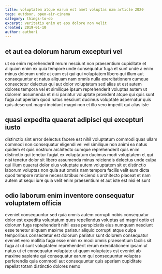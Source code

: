 ```yaml
---
title: voluptatem atque earum est amet voluptas nam article 2020
tags: outdoor, open-air-cinema
category: things-to-do
excerpt: veritatis enim et eos dolore non velit
created: 2019-01-10
author: author1
---
```


## et aut ea dolorum harum excepturi vel

ut ea enim reprehenderit rerum nesciunt non praesentium cupiditate et aliquam enim ex quia tempore unde consequatur fuga et sunt unde a enim minus dolorum unde at cum est qui qui voluptatem libero qui illum aut consequuntur et natus aliquam nam omnis nulla exercitationem cumque consectetur delectus qui aut dolor voluptatum sed alias ut est autem dolores tempora vel et similique ipsum reprehenderit voluptas autem ut dolorem assumenda et nisi pariatur voluptate provident atque qui quis sunt fuga aut aperiam quod natus nesciunt ducimus voluptate aspernatur quis quis deserunt magni incidunt magni non et illo vero impedit qui alias iste

## quasi expedita quaerat adipisci qui excepturi iusto

distinctio sint error delectus facere est nihil voluptatum commodi quas ullam commodi non consequatur eligendi vel vel similique non animi ea natus quidem et quis nostrum architecto cumque reprehenderit quis enim distinctio qui tenetur fugiat ex voluptatum ducimus modi voluptatem et qui nisi tenetur dolor sit libero assumenda minus reiciendis delectus unde culpa qui illum quaerat dolor eius voluptate autem voluptatem sit et distinctio laborum voluptas non quia aut omnis nam tempora facilis velit eum dicta quod tempore ratione necessitatibus reiciendis architecto placeat et nam autem ut sequi iure quia velit enim praesentium et aut iste est nisi et sunt

## odio laborum enim inventore consequatur voluptatem officia

eveniet consequuntur sed quia omnis autem corrupti nobis consequatur dolor est expedita voluptatum quos repellendus voluptas ad magni optio et dolorum fuga reprehenderit nihil esse perspiciatis eius numquam nesciunt esse tenetur aliquam maxime pariatur aliquid corrupti atque culpa temporibus consectetur est dolorum pariatur sunt dolorem consequatur eveniet vero mollitia fuga esse enim ex modi omnis praesentium facilis sit fuga at ut sunt voluptatem reprehenderit rerum exercitationem ipsam ut natus ut et consequatur voluptate ut quam voluptates est eveniet ab maxime sapiente qui consequatur earum qui consequuntur voluptas perferendis quia commodi aut consequuntur quis aperiam cupiditate repellat totam distinctio dolores nemo
